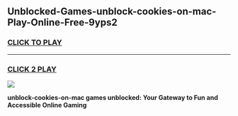 
## Unblocked-Games-unblock-cookies-on-mac-Play-Online-Free-9yps2
<h3>
<a href="https://premium76.site?title=unblock-cookies-on-mac&ref=26A">CLICK TO PLAY</a></h3>
<hr>

<h3>
<a href="https://premium76.site?title=unblock-cookies-on-mac&ref=26A">CLICK 2 PLAY</a>
  
</h3>

<a href="https://premium76.site?title=unblock-cookies-on-mac&ref=26A"><img src="https://clearcache.store/games.png"></a>


**unblock-cookies-on-mac games unblocked: Your Gateway to Fun and Accessible Online Gaming**
